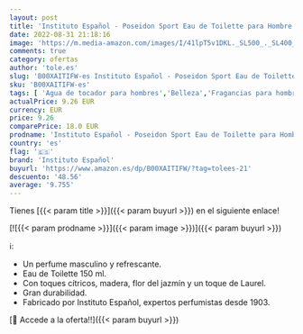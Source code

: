 ```yaml
---
layout: post
title: 'Instituto Español - Poseidon Sport Eau de Toilette para Hombre - 150 ML'
date: 2022-08-31 21:18:16
image: 'https://m.media-amazon.com/images/I/41lpT5v1DKL._SL500_._SL400_.jpg'
comments: true
category: ofertas
author: 'tole.es'
slug: 'B00XAITIFW-es Instituto Español - Poseidon Sport Eau de Toilette para...'
sku: 'B00XAITIFW-es'
tags: [ 'Agua de tocador para hombres','Belleza','Fragancias para hombres','Perfumes y fragancias','de','eau','instituto español','toilette','🇪🇸', ]
actualPrice: 9.26 EUR
currency: EUR
price: 9.26
comparePrice: 18.0 EUR
prodname: 'Instituto Español - Poseidon Sport Eau de Toilette para Hombre - 150 ML'
country: 'es'
flag: '🇪🇸'
brand: 'Instituto Español'
buyurl: 'https://www.amazon.es/dp/B00XAITIFW/?tag=tolees-21'
descuento: '48.56'
average: '9.755'
---
```


Tienes [{{< param title >}}]({{< param buyurl >}}) en el siguiente enlace!

[![{{< param prodname >}}]({{< param image >}})]({{< param buyurl >}})

ℹ️:

- Un perfume masculino y refrescante.
- Eau de Toilette 150 ml.
- Con toques cítricos, madera, flor del jazmín y un toque de Laurel.
- Gran durabilidad.
- Fabricado por Instituto Español, expertos perfumistas desde 1903.

[🛒 Accede a la oferta!!]({{< param buyurl >}})
